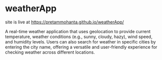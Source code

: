 # weatherApp
 
site is live at https://pretammohanta.github.io/weatherApp/

A real-time weather application that uses geolocation to provide current temperature, weather conditions (e.g., sunny, cloudy, hazy), wind speed, and humidity levels. Users can also search for weather in specific cities by entering the city name, offering a versatile and user-friendly experience for checking weather across different locations.
